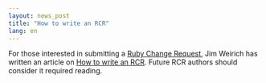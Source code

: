 ```yaml
---
layout: news_post
title: "How to write an RCR"
lang: en
---
```


For those interested in submitting a [Ruby Change Request][1], Jim
Weirich has written an article on [How to write an RCR][2]. Future RCR
authors should consider it required reading.



[1]: http://rcrchive.net 
[2]: http://onestepback.org/index.cgi/Tech/Ruby/WritingRcrs.rdoc 
